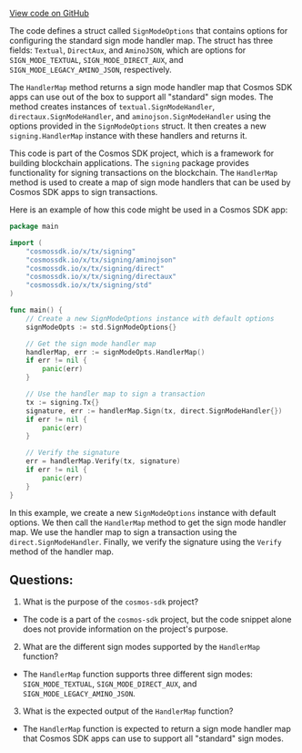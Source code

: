 [View code on GitHub](https://github.com/cosmos/cosmos-sdk.git/x/tx/signing/std/handler_map.go)

The code defines a struct called `SignModeOptions` that contains options for configuring the standard sign mode handler map. The struct has three fields: `Textual`, `DirectAux`, and `AminoJSON`, which are options for `SIGN_MODE_TEXTUAL`, `SIGN_MODE_DIRECT_AUX`, and `SIGN_MODE_LEGACY_AMINO_JSON`, respectively. 

The `HandlerMap` method returns a sign mode handler map that Cosmos SDK apps can use out of the box to support all "standard" sign modes. The method creates instances of `textual.SignModeHandler`, `directaux.SignModeHandler`, and `aminojson.SignModeHandler` using the options provided in the `SignModeOptions` struct. It then creates a new `signing.HandlerMap` instance with these handlers and returns it.

This code is part of the Cosmos SDK project, which is a framework for building blockchain applications. The `signing` package provides functionality for signing transactions on the blockchain. The `HandlerMap` method is used to create a map of sign mode handlers that can be used by Cosmos SDK apps to sign transactions. 

Here is an example of how this code might be used in a Cosmos SDK app:

```go
package main

import (
	"cosmossdk.io/x/tx/signing"
	"cosmossdk.io/x/tx/signing/aminojson"
	"cosmossdk.io/x/tx/signing/direct"
	"cosmossdk.io/x/tx/signing/directaux"
	"cosmossdk.io/x/tx/signing/std"
)

func main() {
	// Create a new SignModeOptions instance with default options
	signModeOpts := std.SignModeOptions{}

	// Get the sign mode handler map
	handlerMap, err := signModeOpts.HandlerMap()
	if err != nil {
		panic(err)
	}

	// Use the handler map to sign a transaction
	tx := signing.Tx{}
	signature, err := handlerMap.Sign(tx, direct.SignModeHandler{})
	if err != nil {
		panic(err)
	}

	// Verify the signature
	err = handlerMap.Verify(tx, signature)
	if err != nil {
		panic(err)
	}
}
```

In this example, we create a new `SignModeOptions` instance with default options. We then call the `HandlerMap` method to get the sign mode handler map. We use the handler map to sign a transaction using the `direct.SignModeHandler`. Finally, we verify the signature using the `Verify` method of the handler map.
## Questions: 
 1. What is the purpose of the `cosmos-sdk` project?
- The code is a part of the `cosmos-sdk` project, but the code snippet alone does not provide information on the project's purpose.

2. What are the different sign modes supported by the `HandlerMap` function?
- The `HandlerMap` function supports three different sign modes: `SIGN_MODE_TEXTUAL`, `SIGN_MODE_DIRECT_AUX`, and `SIGN_MODE_LEGACY_AMINO_JSON`.

3. What is the expected output of the `HandlerMap` function?
- The `HandlerMap` function is expected to return a sign mode handler map that Cosmos SDK apps can use to support all "standard" sign modes.